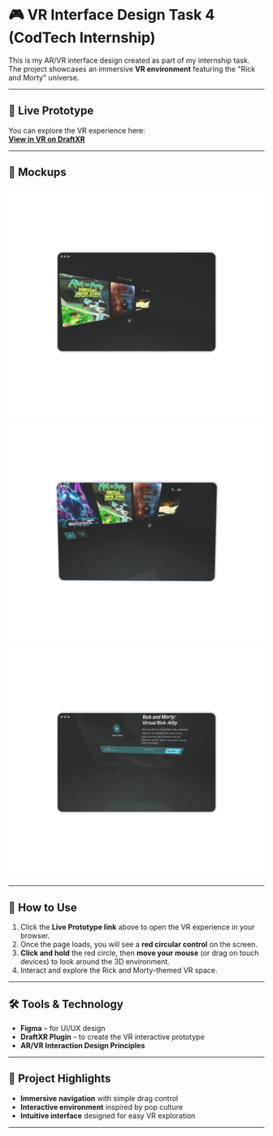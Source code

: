 # 🎮 VR Interface Design Task 4 (CodTech Internship)

This is my AR/VR interface design created as part of my internship task.  
The project showcases an immersive **VR environment** featuring the "Rick and Morty" universe.

---

## 🔗 Live Prototype
You can explore the VR experience here:  
[**View in VR on DraftXR**](https://app.draftxr.com/vr/jQQhw5)

---

## 📸 Mockups
![Screenshot 1](https://github.com/deepika1163/codetech_internship/blob/main/task-4/vrimg1.png?raw=true)
![Screenshot 2](https://github.com/deepika1163/codetech_internship/blob/main/task-4/vrimg2.png?raw=true)
![Screenshot 3](https://github.com/deepika1163/codetech_internship/blob/main/task-4/vrimg3.png?raw=true)

---

## 📖 How to Use
1. Click the **Live Prototype link** above to open the VR experience in your browser.
2. Once the page loads, you will see a **red circular control** on the screen.
3. **Click and hold** the red circle, then **move your mouse** (or drag on touch devices) to look around the 3D environment.
4. Interact and explore the Rick and Morty-themed VR space.

---

## 🛠 Tools & Technology
- **Figma** – for UI/UX design
- **DraftXR Plugin** – to create the VR interactive prototype
- **AR/VR Interaction Design Principles**

---

## 📌 Project Highlights
- **Immersive navigation** with simple drag control
- **Interactive environment** inspired by pop culture
- **Intuitive interface** designed for easy VR exploration

---



